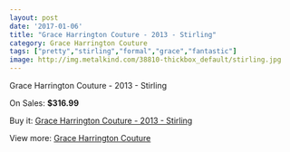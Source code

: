 ```yaml
---
layout: post
date: '2017-01-06'
title: "Grace Harrington Couture - 2013 - Stirling"
category: Grace Harrington Couture
tags: ["pretty","stirling","formal","grace","fantastic"]
image: http://img.metalkind.com/38810-thickbox_default/stirling.jpg
---
```

Grace Harrington Couture - 2013 - Stirling

On Sales: **$316.99**
<a href="https://www.metalkind.com/en/grace-harrington-couture/1829-stirling.html"><amp-img layout="responsive" width="600" height="600" src="//img.metalkind.com/38810-thickbox_default/stirling.jpg" alt="Grace Harrington Couture - 2013 - Stirling 0" /></a>
<a href="https://www.metalkind.com/en/grace-harrington-couture/1829-stirling.html"><amp-img layout="responsive" width="600" height="600" src="//img.metalkind.com/38812-thickbox_default/stirling.jpg" alt="Grace Harrington Couture - 2013 - Stirling 1" /></a>
<a href="https://www.metalkind.com/en/grace-harrington-couture/1829-stirling.html"><amp-img layout="responsive" width="600" height="600" src="//img.metalkind.com/38814-thickbox_default/stirling.jpg" alt="Grace Harrington Couture - 2013 - Stirling 2" /></a>

Buy it: [Grace Harrington Couture - 2013 - Stirling](https://www.metalkind.com/en/grace-harrington-couture/1829-stirling.html "Grace Harrington Couture - 2013 - Stirling")

View more: [Grace Harrington Couture](https://www.metalkind.com/en/54-grace-harrington-couture "Grace Harrington Couture")